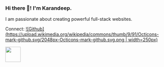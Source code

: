 ### Hi there 👋! I'm Karandeep.

I am passionate about creating powerful full-stack websites.

Connect:
[![Github](https://upload.wikimedia.org/wikipedia/commons/thumb/9/91/Octicons-mark-github.svg/2048px-Octicons-mark-github.svg.png | width=250px)](https://github.com/jinnie96)

<a href="https://github.com/jinnie96"><img src="https://pbs.twimg.com/profile_images/1414990564408262661/r6YemvF9_400x400.jpg" width="48"></a>
<!--
**jinnie96/jinnie96** is a ✨ _special_ ✨ repository because its `README.md` (this file) appears on your GitHub profile.

Here are some ideas to get you started:

- 🔭 I’m currently working on ...
- 🌱 I’m currently learning ...
- 👯 I’m looking to collaborate on ...
- 🤔 I’m looking for help with ...
- 💬 Ask me about ...
- 📫 How to reach me: ...
- 😄 Pronouns: ...
- ⚡ Fun fact: ...
-->
